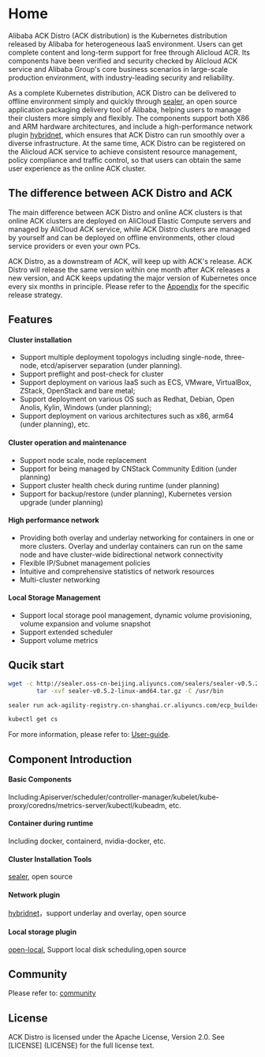 # Home

Alibaba ACK Distro (ACK distribution) is the Kubernetes distribution released by Alibaba for heterogeneous IaaS environment. Users can get complete content and long-term support for free through Alicloud ACR. Its components have been verified and security checked by Alicloud ACK service and Alibaba Group's core business scenarios in large-scale production environment, with industry-leading security and reliability.
​

As a complete Kubernetes distribution, ACK Distro can be delivered to offline environment simply and quickly through [sealer](https://github.com/alibaba/sealer?spm=5176.25695502.J_6725771560.1.67f754edVGlgxa), an open source application packaging delivery tool of Alibaba, helping users to manage their clusters more simply and flexibly. The components support both X86 and ARM hardware architectures, and include a high-performance network plugin [hybridnet](https://github.com/alibaba/hybridnet?spm=5176.25695502.J_6725771560.2.67f754edVGlgxa), which ensures that ACK Distro can run smoothly over a diverse infrastructure. At the same time, ACK Distro can be registered on the Alicloud ACK service to achieve consistent resource management, policy compliance and traffic control, so that users can obtain the same user experience as the online ACK cluster.

## The difference between ACK Distro and ACK
The main difference between ACK Distro and online ACK clusters is that online ACK clusters are deployed on AliCloud Elastic Compute servers and managed by AliCloud ACK service, while ACK Distro clusters are managed by yourself and can be deployed on offline environments, other cloud service providers or even your own PCs.
​

ACK Distro, as a downstream of ACK, will keep up with ACK's release. ACK Distro will release the same version within one month after ACK releases a new version, and ACK keeps updating the major version of Kubernetes once every six months in principle. Please refer to the [Appendix](docs/FAQ.md) for the specific release strategy.

## Features

#### Cluster installation
- Support multiple deployment topologys including single-node, three-node, etcd/apiserver separation (under planning).
- Support preflight and post-check for cluster
- Support deployment on various IaaS such as ECS, VMware, VirtualBox, ZStack, OpenStack and bare metal;
- Support deployment on various OS such as Redhat, Debian, Open Anolis, Kylin, Windows (under planning);
- Support deployment on various architectures such as x86, arm64 (under planning), etc.

#### Cluster operation and maintenance
- Support node scale, node replacement
- Support for being managed by CNStack Community Edition (under planning)
- Support cluster health check during runtime  (under planning)
- Support for backup/restore (under planning), Kubernetes version upgrade (under planning)

#### High performance network
- Providing both overlay and underlay networking for containers in one or more clusters. Overlay and underlay containers can run on the same node and have cluster-wide bidirectional network connectivity
- Flexible IP/Subnet management policies
- Intuitive and comprehensive statistics of network resources
- Multi-cluster networking

#### Local Storage Management
- Support local storage pool management, dynamic volume provisioning, volume expansion and volume snapshot
- Support extended scheduler
- Support volume metrics

## Qucik start
```bash
wget -c http://sealer.oss-cn-beijing.aliyuncs.com/sealers/sealer-v0.5.2-linux-amd64.tar.gz && \\
        tar -xvf sealer-v0.5.2-linux-amd64.tar.gz -C /usr/bin

sealer run ack-agility-registry.cn-shanghai.cr.aliyuncs.com/ecp_builder/ackdistro:v1.20.4-aliyun.1-alpha6 -m ${master_ip1}[,${master_ip2},${master_ip3}] [ -n ${worker_ip1}...] -p password

kubectl get cs
```
For more information, please refer to: [User-guide](https://github.com/tamerga/ackdistro/tree/main/docs).

## Component Introduction

#### Basic Components
Including:Apiserver/scheduler/controller-manager/kubelet/kube-proxy/coredns/metrics-server/kubectl/kubeadm, etc.

#### Container during runtime
Including docker, containerd, nvidia-docker, etc.

#### Cluster Installation Tools
[sealer](https://github.com/alibaba/sealer?spm=5176.25695502.J_6725771560.1.67f754edVGlgxa), open source

#### Network plugin
[hybridnet](https://github.com/alibaba/hybridnet?spm=5176.25695502.J_6725771560.2.67f754edVGlgxa)，support underlay and overlay, open source

#### Local storage plugin
[open-local](https://github.com/alibaba/open-local?spm=5176.25695502.J_6725771560.3.67f754edVGlgxa), Support local disk scheduling,open source

## Community
Please refer to: [community](docs/community.md)

## License
ACK Distro is licensed under the Apache License, Version 2.0. See [LICENSE] (LICENSE) for the full license text.
